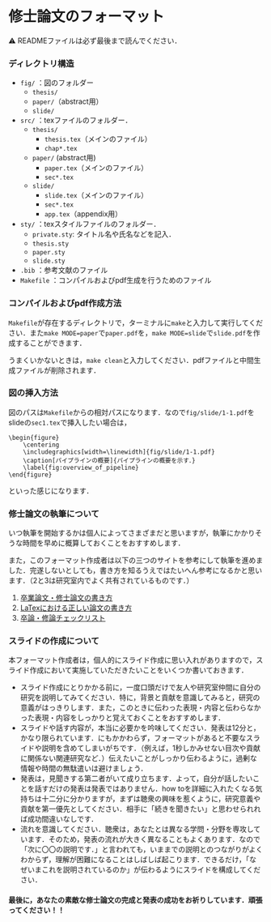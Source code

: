 # 修士論文のフォーマット

⚠ READMEファイルは必ず最後まで読んでください．

### ディレクトリ構造

- `fig/` ：図のフォルダー
    - `thesis/`
    - `paper/`（abstract用）
    - `slide/`
- `src/` ：texファイルのフォルダー．
    - `thesis/`
        - `thesis.tex`（メインのファイル）
        - `chap*.tex`
    - `paper/` (abstract用)
        - `paper.tex`（メインのファイル）
        - `sec*.tex`
    - `slide/`
        - `slide.tex`（メインのファイル）
        - `sec*.tex`
        - `app.tex`（appendix用）
- `sty/` ：texスタイルファイルのフォルダー．
    - `private.sty`: タイトル名や氏名などを記入．
    - `thesis.sty`
    - `paper.sty`
    - `slide.sty`
- `.bib` ：参考文献のファイル
- `Makefile` ：コンパイルおよびpdf生成を行うためのファイル

### コンパイルおよびpdf作成方法

`Makefile`が存在するディレクトリで，ターミナルに`make`と入力して実行してください．また`make MODE=paper`で`paper.pdf`を，`make MODE=slide`で`slide.pdf`を作成することができます．

うまくいかないときは，`make clean`と入力してください．pdfファイルと中間生成ファイルが削除されます．

### 図の挿入方法

図のパスは`Makefile`からの相対パスになります．なので`fig/slide/1-1.pdf`をslideの`sec1.tex`で挿入したい場合は，
```
\begin{figure}
    \centering
    \includegraphics[width=\linewidth]{fig/slide/1-1.pdf}
    \caption[パイプラインの概要]{パイプラインの概要を示す．}
    \label{fig:overview_of_pipeline}
\end{figure}
```
といった感じになります．

### 修士論文の執筆について 

いつ執筆を開始するかは個人によってさまざまだと思いますが，執筆にかかりそうな時間を早めに概算しておくことをおすすめします．

また，このフォーマット作成者は以下の三つのサイトを参考にして執筆を進めました．完遂しないとしても，書き方を知るうえではたいへん参考になるかと思います．（2と3は研究室内でよく共有されているものです．）

1. [卒業論文・修士論文の書き方](https://www.graco.c.u-tokyo.ac.jp/labs/morihata/thesis_memo.htm)
2. [LaTexにおける正しい論文の書き方](https://qiita.com/birdwatcher/items/5ec42b35d84d3ee2ffbb)
3. [卒論・修論チェックリスト](https://qiita.com/tttamaki/items/f553e4cb9f4f08cc8872)

### スライドの作成について

本フォーマット作成者は，個人的にスライド作成に思い入れがありますので，スライド作成において実施していただきたいことをいくつか書いておきます．

- スライド作成にとりかかる前に，一度口頭だけで友人や研究室仲間に自分の研究を説明してみてください．特に，背景と貢献を意識してみると，研究の意義がはっきりします．また，このときに伝わった表現・内容と伝わらなかった表現・内容をしっかりと覚えておくことをおすすめします．
- スライドや話す内容が，本当に必要かを吟味してください．発表は12分と，かなり限られています．にもかかわらず，フォーマットがあると不要なスライドや説明を含めてしまいがちです．（例えば，1秒しかみせない目次や貢献に関係ない関連研究など．）伝えたいことがしっかり伝わるように，過剰な情報や時間の無駄遣いは避けましょう．
- 発表は，見聞きする第二者がいて成り立ちます．よって，自分が話したいことを話すだけの発表は発表ではありません．how toを詳細に入れたくなる気持ちは十二分に分かりますが，まずは聴衆の興味を惹くように，研究意義や貢献を第一優先としてください．相手に「続きを聞きたい」と思わせられれば成功間違いなしです．
- 流れを意識してください．聴衆は，あなたとは異なる学問・分野を専攻しています．そのため，発表の流れが大きく異なることもよくあります．なので「次に〇〇の説明です．」と言われても，いままでの説明とのつながりがよくわからず，理解が困難になることはしばしば起こります．できるだけ，「なぜいまこれを説明されているのか」が伝わるようにスライドを構成してください．

#### 最後に，あなたの素敵な修士論文の完成と発表の成功をお祈りしています．頑張ってください！！